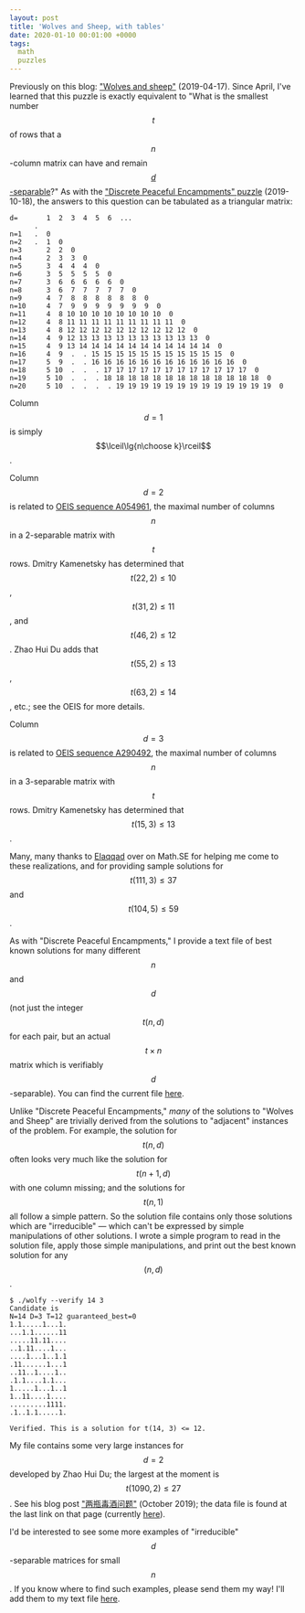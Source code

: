 ```yaml
---
layout: post
title: 'Wolves and Sheep, with tables'
date: 2020-01-10 00:01:00 +0000
tags:
  math
  puzzles
---
```


Previously on this blog: ["Wolves and sheep"](/blog/2019/04/17/wolves-and-sheep/) (2019-04-17).
Since April, I've learned that this puzzle is exactly equivalent to "What is the smallest
number $$t$$ of rows that a $$n$$-column matrix can have and remain [$$d$$-separable](https://en.wikipedia.org/wiki/Disjunct_matrix)?"
As with the ["Discrete Peaceful Encampments" puzzle](/blog/2019/10/18/discrete-peaceful-encampments-with-tables/)
(2019-10-18), the answers to this question can be tabulated as a triangular matrix:

    d=       1  2  3  4  5  6  ...
          .
    n=1   .  0
    n=2   .  1  0
    n=3      2  2  0
    n=4      2  3  3  0
    n=5      3  4  4  4  0
    n=6      3  5  5  5  5  0
    n=7      3  6  6  6  6  6  0
    n=8      3  6  7  7  7  7  7  0
    n=9      4  7  8  8  8  8  8  8  0
    n=10     4  7  9  9  9  9  9  9  9  0
    n=11     4  8 10 10 10 10 10 10 10 10  0
    n=12     4  8 11 11 11 11 11 11 11 11 11  0
    n=13     4  8 12 12 12 12 12 12 12 12 12 12  0
    n=14     4  9 12 13 13 13 13 13 13 13 13 13 13  0
    n=15     4  9 13 14 14 14 14 14 14 14 14 14 14 14  0
    n=16     4  9  .  . 15 15 15 15 15 15 15 15 15 15 15  0
    n=17     5  9  .  . 16 16 16 16 16 16 16 16 16 16 16 16  0
    n=18     5 10  .  .  . 17 17 17 17 17 17 17 17 17 17 17 17  0
    n=19     5 10  .  .  . 18 18 18 18 18 18 18 18 18 18 18 18 18  0
    n=20     5 10  .  .  .  . 19 19 19 19 19 19 19 19 19 19 19 19 19  0

Column $$d=1$$ is simply $$\lceil\lg{n\choose k}\rceil$$.

Column $$d=2$$ is related to [OEIS sequence A054961](https://oeis.org/A054961),
the maximal number of columns $$n$$ in a 2-separable matrix with $$t$$ rows.
Dmitry Kamenetsky has determined that $$t(22, 2)\le 10$$, $$t(31, 2)\le 11$$, and $$t(46, 2)\le 12$$.
Zhao Hui Du adds that $$t(55, 2)\le 13$$, $$t(63, 2)\le 14$$, etc.; see the OEIS for more details.

Column $$d=3$$ is related to [OEIS sequence A290492](https://oeis.org/A290492),
the maximal number of columns $$n$$ in a 3-separable matrix with $$t$$ rows.
Dmitry Kamenetsky has determined that $$t(15, 3)\le 13$$.

Many, many thanks to [Elaqqad](https://stackoverflow.com/users/4752165/elaqqad) over on Math.SE
for helping me come to these realizations, and for providing sample solutions for $$t(111,3)\le 37$$
and $$t(104,5)\le 59$$.

As with "Discrete Peaceful Encampments," I provide a text file of best known solutions
for many different $$n$$ and $$d$$ (not just the integer $$t(n,d)$$ for each pair, but an actual
$$t\times n$$ matrix which is verifiably $$d$$-separable).
You can find the current file [here](/blog/code/2020-01-10-wolves-and-sheep-best-results.txt).

Unlike "Discrete Peaceful Encampments," _many_ of the solutions to "Wolves and Sheep" are trivially
derived from the solutions to "adjacent" instances of the problem. For example, the solution for
$$t(n, d)$$ often looks very much like the solution for $$t(n+1, d)$$ with one column missing;
and the solutions for $$t(n, 1)$$ all follow a simple pattern. So the solution file contains only
those solutions which are "irreducible" — which can't be expressed by simple manipulations of other
solutions. I wrote a simple program to read in the solution file, apply those simple manipulations,
and print out the best known solution for any $$(n,d)$$.

    $ ./wolfy --verify 14 3
    Candidate is
    N=14 D=3 T=12 guaranteed_best=0
    1.1.....1...1.
    ...1.1......11
    .....11.11....
    ..1.11....1...
    ....1...1..1.1
    .11......1...1
    ..11..1....1..
    .1.1....1.1...
    1.....1...1..1
    1..11....1....
    .........1111.
    .1..1.1.....1.

    Verified. This is a solution for t(14, 3) <= 12.

My file contains some very large instances for $$d=2$$ developed by Zhao Hui Du; the largest at the
moment is $$t(1090, 2)\le 27$$. See his blog post ["两瓶毒酒问题"](https://emathgroup.github.io/blog/two-poisoned-wine)
(October 2019); the data file is found at the last link on that page (currently
[here](https://emathgroup.github.io/d7c7ee4b784829e5df9268fa6cd338cf/poisonall.txt)).

I'd be interested to see some more examples of "irreducible" $$d$$-separable matrices for small $$n$$.
If you know where to find such examples, please send them my way! I'll add them to my text file
[here](/blog/code/2020-01-10-wolves-and-sheep-best-results.txt).
